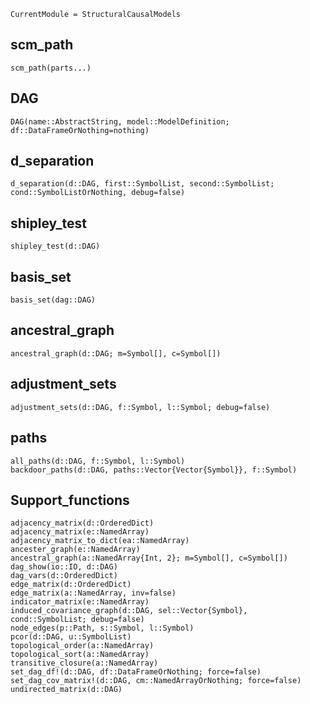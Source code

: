 ```@meta
CurrentModule = StructuralCausalModels
```

## scm_path
```@docs
scm_path(parts...)
```

## DAG
```@docs
DAG(name::AbstractString, model::ModelDefinition; df::DataFrameOrNothing=nothing)
```

## d_separation
```@docs
d_separation(d::DAG, first::SymbolList, second::SymbolList; cond::SymbolListOrNothing, debug=false)
```

## shipley_test
```@docs
shipley_test(d::DAG)
```

## basis_set
```@docs
basis_set(dag::DAG)
```

## ancestral_graph
```@docs
ancestral_graph(d::DAG; m=Symbol[], c=Symbol[])
```

## adjustment_sets
```@docs
adjustment_sets(d::DAG, f::Symbol, l::Symbol; debug=false)
```

## paths
```@docs
all_paths(d::DAG, f::Symbol, l::Symbol)
backdoor_paths(d::DAG, paths::Vector{Vector{Symbol}}, f::Symbol)
```

## Support_functions
```@docs
adjacency_matrix(d::OrderedDict)
adjacency_matrix(e::NamedArray)
adjacency_matrix_to_dict(ea::NamedArray)
ancester_graph(e::NamedArray)
ancestral_graph(a::NamedArray{Int, 2}; m=Symbol[], c=Symbol[])
dag_show(io::IO, d::DAG)
dag_vars(d::OrderedDict)
edge_matrix(d::OrderedDict)
edge_matrix(a::NamedArray, inv=false)
indicator_matrix(e::NamedArray)
induced_covariance_graph(d::DAG, sel::Vector{Symbol}, cond::SymbolList; debug=false)
node_edges(p::Path, s::Symbol, l::Symbol)
pcor(d::DAG, u::SymbolList)
topological_order(a::NamedArray)
topological_sort(a::NamedArray)
transitive_closure(a::NamedArray)
set_dag_df!(d::DAG, df::DataFrameOrNothing; force=false)
set_dag_cov_matrix!(d::DAG, cm::NamedArrayOrNothing; force=false)
undirected_matrix(d::DAG)
```